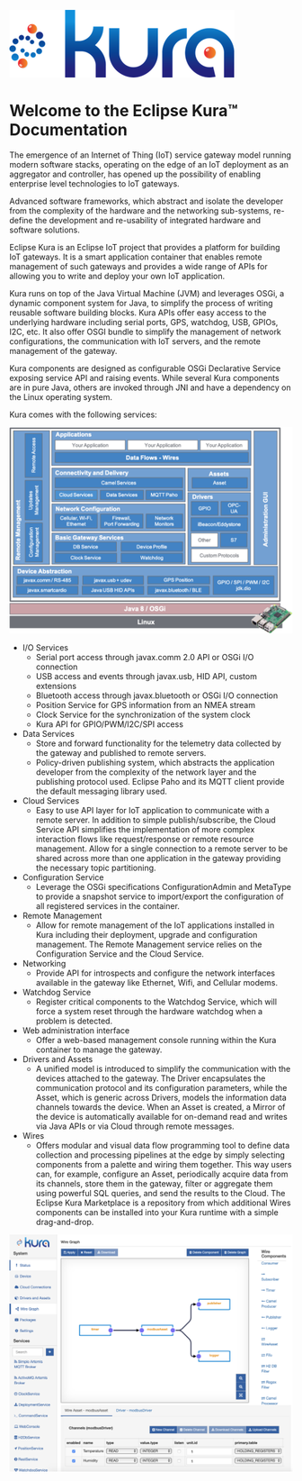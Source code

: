 ![KuraLogo](./assets/kura_logo_400.png)

# Welcome to the Eclipse Kura™ Documentation

The emergence of an Internet of Thing (IoT) service gateway model running modern software stacks, operating on the edge of an IoT deployment as an aggregator and controller, has opened up the possibility of enabling enterprise level technologies to IoT gateways.

Advanced software frameworks, which abstract and isolate the developer from the complexity of the hardware and the networking sub-systems, re-define the development and re-usability of integrated hardware and software solutions.

Eclipse Kura is an Eclipse IoT project that provides a platform for building IoT gateways. It is a smart application container that enables remote management of such gateways and provides a wide range of APIs for allowing you to write and deploy your own IoT application.

Kura runs on top of the Java Virtual Machine (JVM) and leverages OSGi, a dynamic component system for Java, to simplify the process of writing reusable software building blocks. Kura APIs offer  easy access to the underlying hardware including serial ports, GPS, watchdog, USB, GPIOs, I2C, etc. It also offer OSGI bundle to simplify the management of network configurations, the communication with IoT servers, and the remote management of the gateway.

Kura components are designed as configurable OSGi Declarative Service exposing service API and raising events. While several Kura components are in pure Java, others are invoked through JNI and have a dependency on the Linux operating system.

Kura comes with the following services:

![Intro](./intro/images/intro.png)

* I/O Services
	* Serial port access through javax.comm 2.0 API or OSGi I/O connection
    *  USB access and events through javax.usb, HID API, custom extensions
    *  Bluetooth access through javax.bluetooth or OSGi I/O connection
    *  Position Service for GPS information from an NMEA stream
    *  Clock Service for the synchronization of the system clock
    *  Kura API for GPIO/PWM/I2C/SPI access
* Data Services
    * Store and forward functionality for the telemetry data collected by the gateway and published to remote servers.
    * Policy-driven publishing system, which abstracts the application developer from the complexity of the network layer and the
	publishing protocol used. Eclipse Paho and its MQTT client provide the default messaging library used.
* Cloud Services
    * Easy to use API layer for IoT application to communicate with a remote server. In addition to simple publish/subscribe,
      the Cloud Service API simplifies the implementation of more complex interaction flows like request/response or remote resource management.
      Allow for a single connection to a remote server to be shared across more than one application in the gateway providing the necessary topic partitioning.
* Configuration Service
    * Leverage the OSGi specifications ConfigurationAdmin and MetaType to provide a snapshot service to import/export the configuration of all registered services in the container.
* Remote Management
    * Allow for remote management of the IoT applications installed in Kura including their deployment, upgrade and configuration management. The Remote Management
      service relies on the Configuration Service and the Cloud Service.
* Networking
    * Provide API for introspects and configure the network interfaces available in the gateway like Ethernet, Wifi, and Cellular modems.
* Watchdog Service
    * Register critical components to the Watchdog Service, which will force a system reset through the hardware watchdog when a problem is detected.
* Web administration interface
    * Offer a web-based management console running within the Kura container to manage the gateway.
* Drivers and Assets
    * A unified model is introduced to simplify the communication with the devices attached to the gateway. The Driver encapsulates the communication protocol and its configuration parameters, while the Asset, which is generic across Drivers, models the information data channels towards the device. When an Asset is created, a Mirror of the device is automatically available for on-demand read and writes via Java APIs or via Cloud through remote messages.
* Wires
    * Offers modular and visual data flow programming tool to define data collection and processing pipelines at the edge by simply selecting components from a palette and wiring them together. This way users can, for example, configure an Asset, periodically acquire data from its channels, store them in the gateway, filter or aggregate them using powerful SQL queries, and send the results to the Cloud. The Eclipse Kura Marketplace is a repository from which additional Wires components can be installed into your Kura runtime with a simple drag-and-drop.

![Wires](./intro/images/wires.png)